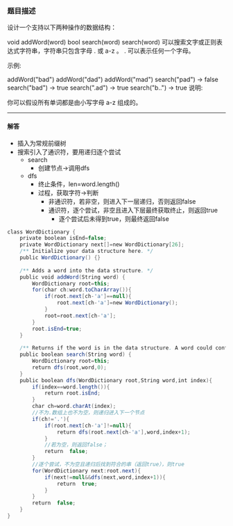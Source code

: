 ### 题目描述
设计一个支持以下两种操作的数据结构：

void addWord(word)
bool search(word)
search(word) 可以搜索文字或正则表达式字符串，字符串只包含字母 . 或 a-z 。 . 可以表示任何一个字母。

示例:

addWord("bad")
addWord("dad")
addWord("mad")
search("pad") -> false
search("bad") -> true
search(".ad") -> true
search("b..") -> true
说明:

你可以假设所有单词都是由小写字母 a-z 组成的。
***
#### 解答
* 插入为常规前缀树
* 搜索引入了通识符，要用递归逐个尝试
    * search
        * 创建节点->调用dfs
    * dfs
        * 终止条件，len=word.length()
        * 过程，获取字符->判断
            * 非通识符，若非空，则进入下一层递归，否则返回false
            * 通识符，逐个尝试，非空且进入下层最终获取终止，则返回true
                * 逐个尝试后未得到true，则最终返回false
```java
class WordDictionary {
    private boolean isEnd=false;
    private WordDictionary next[]=new WordDictionary[26];
    /** Initialize your data structure here. */
    public WordDictionary() {}
    
    /** Adds a word into the data structure. */
    public void addWord(String word) {
        WordDictionary root=this;
        for(char ch:word.toCharArray()){
            if(root.next[ch-'a']==null){
                root.next[ch-'a']=new WordDictionary();
            }
            root=root.next[ch-'a'];
        }
        root.isEnd=true;
    }
  
    /** Returns if the word is in the data structure. A word could contain the dot character '.' to represent any one letter. */
    public boolean search(String word) {
        WordDictionary root=this;
        return dfs(root,word,0);
    }
    public boolean dfs(WordDictionary root,String word,int index){
        if(index==word.length()){
            return root.isEnd;
        }
        char ch=word.charAt(index);
        //不为.数组上也不为空，则递归进入下一个节点
        if(ch!='.'){
            if(root.next[ch-'a']!=null){
                return dfs(root.next[ch-'a'],word,index+1);
            }
            //若为空，则返回false；
            return  false;
        }
        //逐个尝试，不为空且递归后找到符合的串（返回true），则true
        for(WordDictionary next:root.next){
            if(next!=null&&dfs(next,word,index+1)){
                return  true;
            }
        }
        return  false;
    }
}
```
